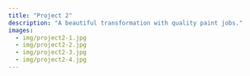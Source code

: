 ```yaml
---
title: "Project 2"
description: "A beautiful transformation with quality paint jobs."
images:
  - img/project2-1.jpg
  - img/project2-2.jpg
  - img/project2-3.jpg
  - img/project2-4.jpg
---
```

